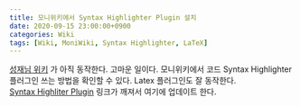 ```yaml
---
title: 모니위키에서 Syntax Highlighter Plugin 설치
date: 2020-09-15 23:00:00+0900
categories: Wiki
tags: [Wiki, MoniWiki, Syntax Highlighter, LaTeX]
---
```

[성재님 위키](http://bluebrown.net/wiki/MoniWiki) 가 아직 동작한다. 고마운 일이다. 모니위키에서 코드 Syntax Highlighter 플러그인 쓰는 방법을 확인할 수 있다. Latex 플러그인도 잘 동작한다.  
[Syntax Highliter Plugin](https://github.com/syntaxhighlighter/syntaxhighlighter) 링크가 깨져서 여기에 업데이트 한다.